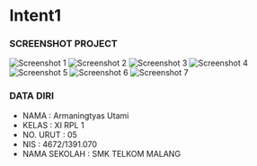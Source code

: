 # Intent1
### SCREENSHOT PROJECT
![Screenshot 1](https://s16.postimg.org/ivdqvmaf9/Intent1a.png)
![Screenshot 2](https://s18.postimg.org/k2kihntnd/Intent1b.png)
![Screenshot 3](https://s17.postimg.org/f3pbwbtxb/Intent1c.png)
![Screenshot 4](https://s21.postimg.org/vd61gs46f/Intent1d.png)
![Screenshot 5](https://s22.postimg.org/3u81untqp/Intent1e.png)
![Screenshot 6](https://s11.postimg.org/6055kg337/Intent1f.png)
![Screenshot 7](https://s21.postimg.org/dtuyizlwn/Intent1g.png)
<br>

### DATA DIRI
- NAMA      : Armaningtyas Utami
- KELAS     : XI RPL 1
- NO. URUT  : 05
- NIS       : 4672/1391.070
- NAMA SEKOLAH  : SMK TELKOM MALANG
